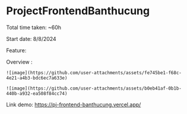 ﻿# ProjectFrontendBanthucung

Total time taken: ~60h

Start date: 8/8/2024

Feature:

  Overview : 
  
    ![image](https://github.com/user-attachments/assets/fe745be1-f68c-4e21-a4b3-bdc6ec7a633e)

    ![image](https://github.com/user-attachments/assets/b0eb41af-0b1b-440b-a932-ea508f84cc74)


Link demo: https://pj-frontend-banthucung.vercel.app/
